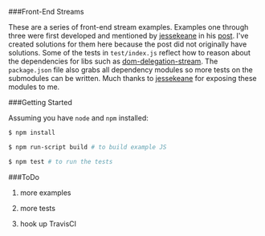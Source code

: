 ###Front-End Streams

These are a series of front-end stream examples. Examples one through three were first developed and mentioned by [jessekeane](http://words.jessekeane.me/about/) in his [post](http://words.jessekeane.me/front-end-streams/). I've created solutions for them here because the post did not originally have solutions. Some of the tests in `test/index.js` reflect how to reason about the dependencies for libs such as [dom-delegation-stream](https://www.npmjs.com/package/dom-delegation-stream). The `package.json` file also grabs all dependency modules so more tests on the submodules can be written. Much thanks to [jessekeane](http://words.jessekeane.me/about/) for exposing these modules to me.

###Getting Started

Assuming you have `node` and `npm` installed:

```bash
$ npm install

$ npm run-script build # to build example JS

$ npm test # to run the tests
```

###ToDo

1. more examples

2. more tests

3. hook up TravisCI



